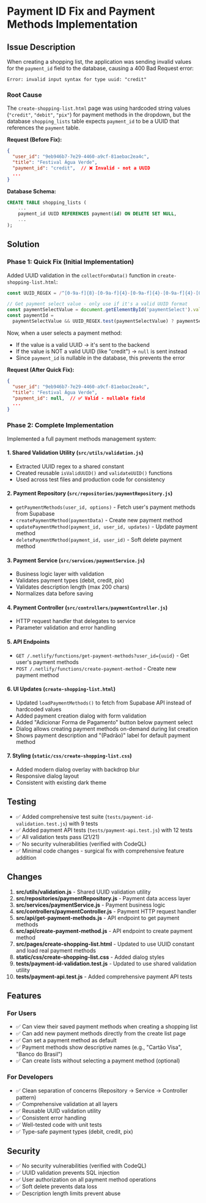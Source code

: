 # Payment ID Fix and Payment Methods Implementation

## Issue Description

When creating a shopping list, the application was sending invalid values for the `payment_id` field to the database, causing a 400 Bad Request error:

```
Error: invalid input syntax for type uuid: "credit"
```

### Root Cause

The `create-shopping-list.html` page was using hardcoded string values (`"credit"`, `"debit"`, `"pix"`) for payment methods in the dropdown, but the database `shopping_lists` table expects `payment_id` to be a UUID that references the `payment` table.

**Request (Before Fix):**

```json
{
  "user_id": "9eb946b7-7e29-4460-a9cf-81aebac2ea4c",
  "title": "Festival Água Verde",
  "payment_id": "credit",  // ❌ Invalid - not a UUID
  ...
}
```

**Database Schema:**

```sql
CREATE TABLE shopping_lists (
    ...
    payment_id UUID REFERENCES payment(id) ON DELETE SET NULL,
    ...
);
```

## Solution

### Phase 1: Quick Fix (Initial Implementation)

Added UUID validation in the `collectFormData()` function in `create-shopping-list.html`:

```javascript
const UUID_REGEX = /^[0-9a-f]{8}-[0-9a-f]{4}-[0-9a-f]{4}-[0-9a-f]{4}-[0-9a-f]{12}$/i;

// Get payment select value - only use if it's a valid UUID format
const paymentSelectValue = document.getElementById('paymentSelect').value;
const paymentId =
  paymentSelectValue && UUID_REGEX.test(paymentSelectValue) ? paymentSelectValue : null;
```

Now, when a user selects a payment method:

- If the value is a valid UUID → it's sent to the backend
- If the value is NOT a valid UUID (like "credit") → `null` is sent instead
- Since `payment_id` is nullable in the database, this prevents the error

**Request (After Quick Fix):**

```json
{
  "user_id": "9eb946b7-7e29-4460-a9cf-81aebac2ea4c",
  "title": "Festival Água Verde",
  "payment_id": null,  // ✅ Valid - nullable field
  ...
}
```

### Phase 2: Complete Implementation

Implemented a full payment methods management system:

#### 1. Shared Validation Utility (`src/utils/validation.js`)

- Extracted UUID regex to a shared constant
- Created reusable `isValidUUID()` and `validateUUID()` functions
- Used across test files and production code for consistency

#### 2. Payment Repository (`src/repositories/paymentRepository.js`)

- `getPaymentMethods(user_id, options)` - Fetch user's payment methods from Supabase
- `createPaymentMethod(paymentData)` - Create new payment method
- `updatePaymentMethod(payment_id, user_id, updates)` - Update payment method
- `deletePaymentMethod(payment_id, user_id)` - Soft delete payment method

#### 3. Payment Service (`src/services/paymentService.js`)

- Business logic layer with validation
- Validates payment types (debit, credit, pix)
- Validates description length (max 200 chars)
- Normalizes data before saving

#### 4. Payment Controller (`src/controllers/paymentController.js`)

- HTTP request handler that delegates to service
- Parameter validation and error handling

#### 5. API Endpoints

- `GET /.netlify/functions/get-payment-methods?user_id={uuid}` - Get user's payment methods
- `POST /.netlify/functions/create-payment-method` - Create new payment method

#### 6. UI Updates (`create-shopping-list.html`)

- Updated `loadPaymentMethods()` to fetch from Supabase API instead of hardcoded values
- Added payment creation dialog with form validation
- Added "Adicionar Forma de Pagamento" button below payment select
- Dialog allows creating payment methods on-demand during list creation
- Shows payment description and "(Padrão)" label for default payment method

#### 7. Styling (`static/css/create-shopping-list.css`)

- Added modern dialog overlay with backdrop blur
- Responsive dialog layout
- Consistent with existing dark theme

## Testing

- ✅ Added comprehensive test suite (`tests/payment-id-validation.test.js`) with 9 tests
- ✅ Added payment API tests (`tests/payment-api.test.js`) with 12 tests
- ✅ All validation tests pass (21/21)
- ✅ No security vulnerabilities (verified with CodeQL)
- ✅ Minimal code changes - surgical fix with comprehensive feature addition

## Changes

1. **src/utils/validation.js** - Shared UUID validation utility
2. **src/repositories/paymentRepository.js** - Payment data access layer
3. **src/services/paymentService.js** - Payment business logic
4. **src/controllers/paymentController.js** - Payment HTTP request handler
5. **src/api/get-payment-methods.js** - API endpoint to get payment methods
6. **src/api/create-payment-method.js** - API endpoint to create payment method
7. **src/pages/create-shopping-list.html** - Updated to use UUID constant and load real payment methods
8. **static/css/create-shopping-list.css** - Added dialog styles
9. **tests/payment-id-validation.test.js** - Updated to use shared validation utility
10. **tests/payment-api.test.js** - Added comprehensive payment API tests

## Features

### For Users

- ✅ Can view their saved payment methods when creating a shopping list
- ✅ Can add new payment methods directly from the create list page
- ✅ Can set a payment method as default
- ✅ Payment methods show descriptive names (e.g., "Cartão Visa", "Banco do Brasil")
- ✅ Can create lists without selecting a payment method (optional)

### For Developers

- ✅ Clean separation of concerns (Repository → Service → Controller pattern)
- ✅ Comprehensive validation at all layers
- ✅ Reusable UUID validation utility
- ✅ Consistent error handling
- ✅ Well-tested code with unit tests
- ✅ Type-safe payment types (debit, credit, pix)

## Security

- ✅ No security vulnerabilities (verified with CodeQL)
- ✅ UUID validation prevents SQL injection
- ✅ User authorization on all payment method operations
- ✅ Soft delete prevents data loss
- ✅ Description length limits prevent abuse
